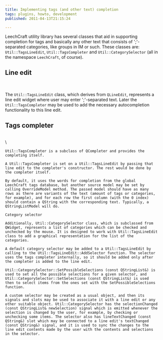 ```yaml
---
title: Implementing tags (and other text) completion
tags: plugins, howto, development
published: 2011-04-13T21:15:24

---
```


LeechCraft utility library has several classes that aid in supporting
completion for tags and basically any other text that consists of
';'-separated categories, like groups in IM or such. These classes are:
`Util::TagsLineEdit`, `Util::TagsCompleter` and `Util::CategorySelector`
(all in the namespace `LeechCraft`, of course).

Line edit
---------

\
\
The `Util::TagsLineEdit` class, which derives from `QLineEdit`,
represents a line edit widget where user may enter ';'-separated text.
Later the `Util::TagsCompleter` may be used to add the necessary
autocompletion functionality to this line edit.

Tags completer
--------------

\
\

    Util::TagsCompleter is a subclass of QCompleter and provides the completing itself.

    A Util::TagsCompleter is set on a Util::TagsLineEdit by passing that line edit to the completer's constructor. The rest would be done by the completer itself.

    By default, it uses the words for completion from the global LeechCraft tags database, but another source model may be set by calling OverrideModel method. The passed model should have as many rows as there are variants of the text (amount of tags or categories, for example), and for each row the first column (with the 0 index) should contain a QString with the corresponding text. Typically, a QStringListModel will do.

    Category selector

    Additionally, Util::CategorySelector class, which is subclassed from QWidget, represents a list of categories which can be checked and unchecked by the mouse. It is designed to work with Util::TagsLineEdit class to add a graphical representation for the list of the categories.

    A default category selector may be added to a Util::TagsLineEdit by calling to the Util::TagsLineEdit::AddSelector function. The selector uses the tags completer internally, so it should be added only after the completer is added to the line edit.

    Util::CategorySelector::SetPossibleSelections (const QStringList&) is used to set all the possible selections for a given selector, and Util::CategorySelector::SetSelections (const QStringList&) is used then to select items from the ones set with the SetPossibleSelections function.

    A custom selector may be created as a usual object, and then its signals and slots may be used to associate it with a line edit or any other suitable object. Util::CategorySelector has the selectionChanged (const QStringList& newSelection) signal which is emitted whenever the selection is changed by the user, for example, by checking or unchecking some items. The selector also has lineTextChanged (const QString&) slot which may be connected to a line edit's textChanged (const QString&) signal, and it is used to sync the changes to the line edit contents made by the user with the contents and selections in the selector.